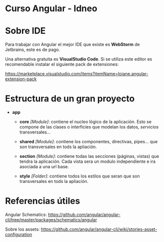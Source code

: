 # Curso Angular - Idneo

# Sobre IDE
Para trabajar con Angular el mejor IDE que existe es __WebStorm__ de Jetbrains, este es de pago. 

Una alternativa gratuita es __VisualStudio Code__. Si se utiliza este editor es recomendable instalar el siguiente pack de extensiones:

https://marketplace.visualstudio.com/items?itemName=loiane.angular-extension-pack

# Estructura de un gran proyecto
* __app__
    * __core__ _[Module]_: contiene el nucleo lógico de la aplicación. Esto se compone de las clases o interficies que modelan los datos, _servicios_ transversales...

    * __shared__ _[Module]_: contiene los componentes, directivas, pipes... que son transversales en tods la apliación.

    * __section__ _[Module]_: contiene todas las secciones (páginas, vistas) que tendra la aplicación. Cada vista sera un modulo independiente e ira asociada a una url base.

    * __style__ _[Folder]_: contiene todos los estilos que seran  que son transversales en tods la apliación.


# Referencias útiles

Angular Schematics: https://github.com/angular/angular-cli/tree/master/packages/schematics/angular

Sobre los assets: https://github.com/angular/angular-cli/wiki/stories-asset-configuration



